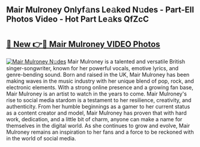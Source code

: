 ## Mair Mulroney Onlyf𝚊ns Le𝚊ked N𝚞des - Part-EIl Photos Video - Hot Part Le𝚊ks QfZcC

# <h2><a href="http://ac49437.deff.icu/?id=Mair+Mulroney">🔗 New 👉🔴 Mair Mulroney VIDEO Photos</a></h2>

[![Mair Mulroney N𝚞des](https://i.imgur.com/rIISA9y.gif)](http://ac49437.deff.icu/?id=Mair+Mulroney)
Mair Mulroney is a talented and versatile British singer-songwriter, known for her powerful vocals, emotive lyrics, and genre-bending sound. Born and raised in the UK, Mair Mulroney has been making waves in the music industry with her unique blend of pop, rock, and electronic elements. With a strong online presence and a growing fan base, Mair Mulroney is an artist to watch in the years to come. Mair Mulroney's rise to social media stardom is a testament to her resilience, creativity, and authenticity. From her humble beginnings as a gamer to her current status as a content creator and model, Mair Mulroney has proven that with hard work, dedication, and a little bit of charm, anyone can make a name for themselves in the digital world. As she continues to grow and evolve, Mair Mulroney remains an inspiration to her fans and a force to be reckoned with in the world of social media.
